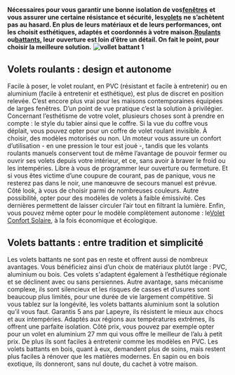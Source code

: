 ##
**Nécessaires pour vous garantir une bonne isolation de vos**[**fenêtres**](https://www.lapeyre.fr/fenetres-CCU0003) **et vous assurer une certaine résistance et sécurité, les**[**volets**](https://www.lapeyre.fr/fenetres-CCU0003/volets-CCN0042) **ne s’achètent pas au hasard. En plus de leurs matériaux et de leurs performances, ont les choisit esthétiques, adaptés et coordonnés à votre maison.**[**Roulants**](https://www.lapeyre.fr/fenetres-CCU0003/volets-CCN0042/volets-roulants-CCN0164#facet:&facetContent:&productBeginIndex:0&contentBeginIndex:0&orderBy:5&orderByContent:&pageView:grid&pageViewContent:&minPrice:&maxPrice:&pageSize:&) **ou**[**battants**](https://www.lapeyre.fr/fenetres-CCU0003/volets-CCN0042/volets-battants-CCN0163)**, leur ouverture est loin d’être un détail. On fait le point, pour choisir la meilleure solution.**
**![vollet battant 1](http://www.lapeyre.fr/img/contrib/326fe2b0118015b0/200915322.jpg)**
##  Volets roulants : design et autonome
Facile à poser, le volet roulant, en PVC (résistant et facile à entretenir) ou en aluminium (facile à entretenir et esthétique), est plus de discret en position relevée. C’est encore plus vrai pour les maisons contemporaines équipées de larges fenêtres. D’un point de vue pratique c’est la solution à privilégier.
Concernant l’esthétisme de votre volet, plusieurs choses sont à prendre en compte : le style du tabier ainsi que le coffre. Si la vue du coffre vous déplait, vous pouvez opter pour un coffre de volet roulant invisible.
À choisir, des modèles motorisés ou non. Un moteur vous assure un confort d’utilisation - en une pression le tour est joué -, tandis que les volants roulants manuels conservent tout de même l’avantage de pouvoir fermer ou ouvrir ses volets depuis votre intérieur, et ce, sans avoir à braver le froid ou les intempéries.
Libre à vous de programmer leur ouverture ou fermeture. Et si vous êtes victime d’une coupure de courant, pas de panique, vous ne resterez pas dans le noir, une manœuvre de secours manuel est prévue. Côté look, à vous de choisir parmi de nombreuses couleurs.
Autre possibilité, opter pour des modèles de volets à faible émissivité. Ces dernières permettent de laisser circuler l’air tout en filtrant la lumière. Enfin, vous pouvez même opter pour le modèle complètement autonome : le[Volet Confort Solaire](https://www.lapeyre.fr/volet-roulant-velux-solaire-ssl-FPC2291070), à la fois économique et écologique.
##  Volets battants : entre tradition et simplicité
Les volets battants ne sont pas en reste et offrent aussi de nombreux avantages. Vous bénéficiez ainsi d’un choix de matériaux plutôt large : PVC, aluminium ou bois. Ces volets s'adaptent également à l’esthétique régionale et se déclinent avec ou sans persiennes. Autre avantage, sans mécanisme complexe, ils sont silencieux et les risques de casses et d’usures sont beaucoup plus limités, pour une durée de vie largement compétitive.
Si vous tablez sur la longévité, les volets battants aluminium sont la solution qu’il vous faut. Garantis 5 ans par Lapeyre, ils résistent le mieux aux chocs et aux intempéries. Adaptés aux régions aux températures extrêmes, ils offrent une parfaite isolation. Côté prix, vous pouvez par exemple opter pour un volet en aluminium 27 mm qui vous offre le meilleur de l’alu à petit prix. De plus ils sont faciles à entretenir comme les modèles en PVC.
Les volets battants en bois, quant à eux, demandent plus de soins, mais restent plus
faciles à rénover que les matières modernes. En sapin ou en bois exotique, ils donneront, sans nul doute, du cachet à votre maison.